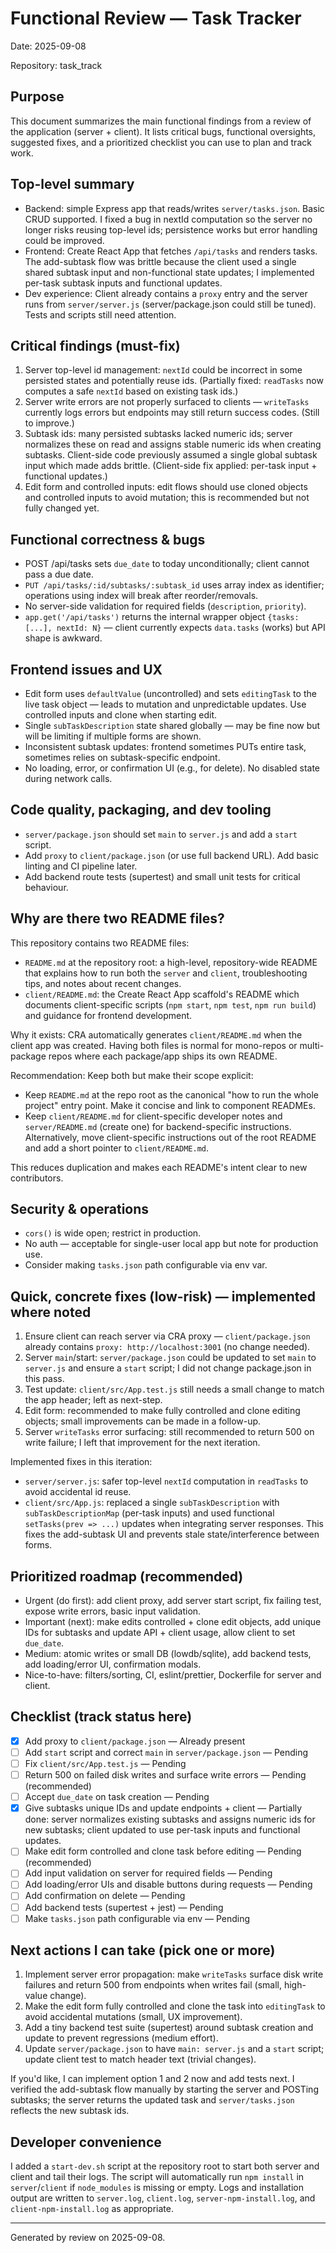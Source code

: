 # Functional Review — Task Tracker

Date: 2025-09-08

Repository: task_track

Purpose
-------
This document summarizes the main functional findings from a review of the application (server + client). It lists critical bugs, functional oversights, suggested fixes, and a prioritized checklist you can use to plan and track work.

Top-level summary
-----------------
- Backend: simple Express app that reads/writes `server/tasks.json`. Basic CRUD supported. I fixed a bug in nextId computation so the server no longer risks reusing top-level ids; persistence works but error handling could be improved.
- Frontend: Create React App that fetches `/api/tasks` and renders tasks. The add-subtask flow was brittle because the client used a single shared subtask input and non-functional state updates; I implemented per-task subtask inputs and functional updates.
- Dev experience: Client already contains a `proxy` entry and the server runs from `server/server.js` (server/package.json could still be tuned). Tests and scripts still need attention.

Critical findings (must-fix)
---------------------------
1. Server top-level id management: `nextId` could be incorrect in some persisted states and potentially reuse ids. (Partially fixed: `readTasks` now computes a safe `nextId` based on existing task ids.)
2. Server write errors are not properly surfaced to clients — `writeTasks` currently logs errors but endpoints may still return success codes. (Still to improve.)
3. Subtask ids: many persisted subtasks lacked numeric ids; server normalizes these on read and assigns stable numeric ids when creating subtasks. Client-side code previously assumed a single global subtask input which made adds brittle. (Client-side fix applied: per-task input + functional updates.)
4. Edit form and controlled inputs: edit flows should use cloned objects and controlled inputs to avoid mutation; this is recommended but not fully changed yet.

Functional correctness & bugs
----------------------------
- POST /api/tasks sets `due_date` to today unconditionally; client cannot pass a due date.
- `PUT /api/tasks/:id/subtasks/:subtask_id` uses array index as identifier; operations using index will break after reorder/removals.
- No server-side validation for required fields (`description`, `priority`).
- `app.get('/api/tasks')` returns the internal wrapper object `{tasks: [...], nextId: N}` — client currently expects `data.tasks` (works) but API shape is awkward.

Frontend issues and UX
---------------------
- Edit form uses `defaultValue` (uncontrolled) and sets `editingTask` to the live task object — leads to mutation and unpredictable updates. Use controlled inputs and clone when starting edit.
- Single `subTaskDescription` state shared globally — may be fine now but will be limiting if multiple forms are shown.
- Inconsistent subtask updates: frontend sometimes PUTs entire task, sometimes relies on subtask-specific endpoint.
- No loading, error, or confirmation UI (e.g., for delete). No disabled state during network calls.

Code quality, packaging, and dev tooling
---------------------------------------
- `server/package.json` should set `main` to `server.js` and add a `start` script.
- Add `proxy` to `client/package.json` (or use full backend URL). Add basic linting and CI pipeline later.
- Add backend route tests (supertest) and small unit tests for critical behaviour.

Why are there two README files?
--------------------------------
This repository contains two README files:

- `README.md` at the repository root: a high-level, repository-wide README that explains how to run both the `server` and `client`, troubleshooting tips, and notes about recent changes.
- `client/README.md`: the Create React App scaffold's README which documents client-specific scripts (`npm start`, `npm test`, `npm run build`) and guidance for frontend development.

Why it exists: CRA automatically generates `client/README.md` when the client app was created. Having both files is normal for mono-repos or multi-package repos where each package/app ships its own README.

Recommendation: Keep both but make their scope explicit:

- Keep `README.md` at the repo root as the canonical "how to run the whole project" entry point. Make it concise and link to component READMEs.
- Keep `client/README.md` for client-specific developer notes and `server/README.md` (create one) for backend-specific instructions. Alternatively, move client-specific instructions out of the root README and add a short pointer to `client/README.md`.

This reduces duplication and makes each README's intent clear to new contributors.

Security & operations
---------------------
- `cors()` is wide open; restrict in production.
- No auth — acceptable for single-user local app but note for production use.
- Consider making `tasks.json` path configurable via env var.

Quick, concrete fixes (low-risk) — implemented where noted
------------------------------------------------------
1. Ensure client can reach server via CRA proxy — `client/package.json` already contains `proxy: http://localhost:3001` (no change needed).
2. Server `main`/start: `server/package.json` could be updated to set `main` to `server.js` and ensure a `start` script; I did not change package.json in this pass.
3. Test update: `client/src/App.test.js` still needs a small change to match the app header; left as next-step.
4. Edit form: recommended to make fully controlled and clone editing objects; small improvements can be made in a follow-up.
5. Server `writeTasks` error surfacing: still recommended to return 500 on write failure; I left that improvement for the next iteration.

Implemented fixes in this iteration:
- `server/server.js`: safer top-level `nextId` computation in `readTasks` to avoid accidental id reuse.
- `client/src/App.js`: replaced a single `subTaskDescription` with `subTaskDescriptionMap` (per-task inputs) and used functional `setTasks(prev => ...)` updates when integrating server responses. This fixes the add-subtask UI and prevents stale state/interference between forms.

Prioritized roadmap (recommended)
--------------------------------
- Urgent (do first): add client proxy, add server start script, fix failing test, expose write errors, basic input validation.
- Important (next): make edits controlled + clone edit objects, add unique IDs for subtasks and update API + client usage, allow client to set `due_date`.
- Medium: atomic writes or small DB (lowdb/sqlite), add backend tests, add loading/error UI, confirmation modals.
- Nice-to-have: filters/sorting, CI, eslint/prettier, Dockerfile for server and client.

Checklist (track status here)
----------------------------
- [x] Add proxy to `client/package.json` — Already present
- [ ] Add `start` script and correct `main` in `server/package.json` — Pending
- [ ] Fix `client/src/App.test.js` — Pending
- [ ] Return 500 on failed disk writes and surface write errors — Pending (recommended)
- [ ] Accept `due_date` on task creation — Pending
- [x] Give subtasks unique IDs and update endpoints + client — Partially done: server normalizes existing subtasks and assigns numeric ids for new subtasks; client updated to use per-task inputs and functional updates.
- [ ] Make edit form controlled and clone task before editing — Pending (recommended)
- [ ] Add input validation on server for required fields — Pending
- [ ] Add loading/error UIs and disable buttons during requests — Pending
- [ ] Add confirmation on delete — Pending
- [ ] Add backend tests (supertest + jest) — Pending
- [ ] Make `tasks.json` path configurable via env — Pending

Next actions I can take (pick one or more)
----------------------------------------
1. Implement server error propagation: make `writeTasks` surface disk write failures and return 500 from endpoints when writes fail (small, high-value change).
2. Make the edit form fully controlled and clone the task into `editingTask` to avoid accidental mutations (small, UX improvement).
3. Add a tiny backend test suite (supertest) around subtask creation and update to prevent regressions (medium effort).
4. Update `server/package.json` to have `main: server.js` and a `start` script; update client test to match header text (trivial changes).

If you'd like, I can implement option 1 and 2 now and add tests next. I verified the add-subtask flow manually by starting the server and POSTing subtasks; the server returns the updated task and `server/tasks.json` reflects the new subtask ids.

Developer convenience
--------------------
I added a `start-dev.sh` script at the repository root to start both server and client and tail their logs. The script will automatically run `npm install` in `server`/`client` if `node_modules` is missing or empty. Logs and installation output are written to `server.log`, `client.log`, `server-npm-install.log`, and `client-npm-install.log` as appropriate.

----
Generated by review on 2025-09-08.
